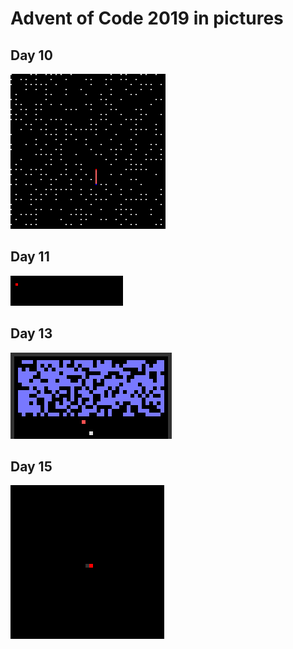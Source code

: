 # Advent of Code 2019 in pictures

## Day 10
![Day 10 Part 2](pictures/anim10.gif)

## Day 11
![Day 11 Part 2](pictures/anim11.gif)

## Day 13
![Day 13 Part 2](pictures/anim13.gif)

## Day 15
![Day 15 Part 1](pictures/anim15.gif)
